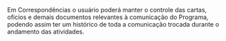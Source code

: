 Em Correspondências o usuário poderá manter o controle das cartas, ofícios e demais documentos relevantes à comunicação do Programa, podendo assim ter um histórico de toda a comunicação trocada durante o andamento das atividades. 